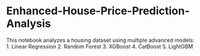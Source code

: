 # Enhanced-House-Price-Prediction-Analysis
This notebook analyzes a housing dataset using multiple advanced models: 1. Linear Regression 2. Random Forest 3. XGBoost 4. CatBoost 5. LightGBM
